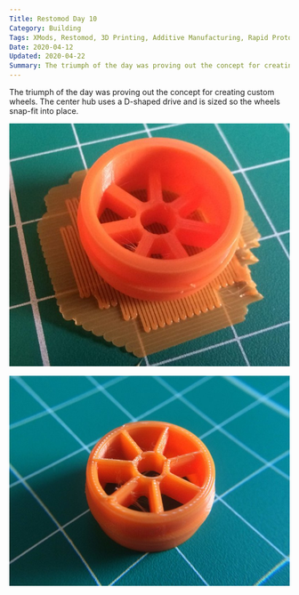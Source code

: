 ```yaml
---
Title: Restomod Day 10
Category: Building
Tags: XMods, Restomod, 3D Printing, Additive Manufacturing, Rapid Prototyping
Date: 2020-04-12
Updated: 2020-04-22
Summary: The triumph of the day was proving out the concept for creating custom wheels. The center hub uses a D-shaped drive and is sized so the wheels snap-fit into place.
---
```


The triumph of the day was proving out the concept for creating custom wheels.
The center hub uses a D-shaped drive and is sized so the wheels snap-fit into
place.

![Seven Spoke Wheel on printing raft](img/IMG_5269.jpg)

![Seven Spoke Wheel close up](img/IMG_5271.jpg)
